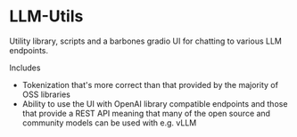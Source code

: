 # LLM-Utils

Utility library, scripts and a barbones gradio UI for chatting to various LLM endpoints.

Includes
- Tokenization that's more correct than that provided by the majority of OSS libraries
- Ability to use the UI with OpenAI library compatible endpoints and those that provide a REST API meaning that many of the open source and community models can be used with e.g. vLLM